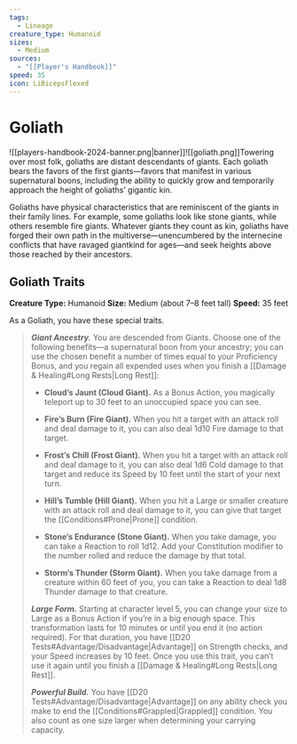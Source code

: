```yaml
---
tags:
  - Lineage
creature_type: Humanoid
sizes:
  - Medium
sources:
  - "[[Player's Handbook]]"
speed: 35
icon: LiBicepsFlexed
---
```


# Goliath

![[players-handbook-2024-banner.png|banner]]![[goliath.png]]Towering over most folk, goliaths are distant descendants of giants. Each goliath bears the favors of the first giants—favors that manifest in various supernatural boons, including the ability to quickly grow and temporarily approach the height of goliaths’ gigantic kin.

Goliaths have physical characteristics that are reminiscent of the giants in their family lines. For example, some goliaths look like stone giants, while others resemble fire giants. Whatever giants they count as kin, goliaths have forged their own path in the multiverse—unencumbered by the internecine conflicts that have ravaged giantkind for ages—and seek heights above those reached by their ancestors.

## Goliath Traits

**Creature Type:** Humanoid
**Size:** Medium (about 7–8 feet tall)
**Speed:** 35 feet

As a Goliath, you have these special traits.
>**_Giant Ancestry._** You are descended from Giants. Choose one of the following benefits—a supernatural boon from your ancestry; you can use the chosen benefit a number of times equal to your Proficiency Bonus, and you regain all expended uses when you finish a [[Damage & Healing#Long Rests\|Long Rest]]:
>
>- **Cloud’s Jaunt (Cloud Giant).** As a Bonus Action, you magically teleport up to 30 feet to an unoccupied space you can see.
>
>- **Fire’s Burn (Fire Giant).** When you hit a target with an attack roll and deal damage to it, you can also deal 1d10 Fire damage to that target.
>
>- **Frost’s Chill (Frost Giant).** When you hit a target with an attack roll and deal damage to it, you can also deal 1d6 Cold damage to that target and reduce its Speed by 10 feet until the start of your next turn.
>
>- **Hill’s Tumble (Hill Giant).** When you hit a Large or smaller creature with an attack roll and deal damage to it, you can give that target the [[Conditions#Prone\|Prone]] condition.
>
>- **Stone’s Endurance (Stone Giant).** When you take damage, you can take a Reaction to roll 1d12. Add your Constitution modifier to the number rolled and reduce the damage by that total.
>
>- **Storm’s Thunder (Storm Giant).** When you take damage from a creature within 60 feet of you, you can take a Reaction to deal 1d8 Thunder damage to that creature.
>
>**_Large Form._** Starting at character level 5, you can change your size to Large as a Bonus Action if you’re in a big enough space. This transformation lasts for 10 minutes or until you end it (no action required). For that duration, you have [[D20 Tests#Advantage/Disadvantage\|Advantage]] on Strength checks, and your Speed increases by 10 feet. Once you use this trait, you can’t use it again until you finish a [[Damage & Healing#Long Rests\|Long Rest]].
>
>**_Powerful Build._** You have [[D20 Tests#Advantage/Disadvantage\|Advantage]] on any ability check you make to end the [[Conditions#Grappled\|Grappled]] condition. You also count as one size larger when determining your carrying capacity.
